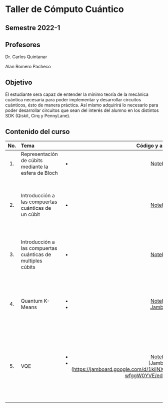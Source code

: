  # Taller de Cómputo Cuántico
## Semestre 2022-1

## Profesores
Dr. Carlos Quintanar 

Alan Romero Pacheco

## Objetivo
El estudiante sera capaz de entender la mínimo teoría de la mecánica cuántica necesaria para poder implementar y desarrollar circuitos cuánticos, ésto de manera práctica. Así mismo adquirirá lo necesario para poder desarrollar circuitos que sean del interés del alumno en los distintos SDK (Qiskit, Cirq y PennyLane).

## Contenido del curso
| No.        | Tema          |Código y apuntes |  Material complementario|
| :-------------: |:-------------| :-----:| :-----|
| 1.              | Representación de cúbits mediante la esfera de Bloch|  <ul> <li>[Notebook](https://colab.research.google.com/drive/1-aKIRrlbw6RhE9rgcO3VLUX3jmM35ZFv?usp=sharing)</li></ul>   | <ul> <li> [Representación de cúbits](https://qiskit.org/textbook/ch-states/representing-qubit-states.html) </li> </ul> | 
| 2.              | Introducción a las compuertas cuánticas de un cúbit|  <ul> <li>[Notebook](https://colab.research.google.com/drive/178hc-tY96jNDUr3H2oLtHrmSoP1ioi0G?usp=sharing)</li></ul>   |  <ul><li>[Implementación de Operador de Rotación](https://pennylane.ai/qml/demos/tutorial_qubit_rotation.html)<li> [Implementación de matrices de Pauli](https://qiskit.org/textbook/ch-states/single-qubit-gates.html) <li> Prugovecki, E. (1982). Quantum mechanics in Hilbert space. Academic Press. </li> <li> Lipton, R. J., & Regan, K. W. (2014). Quantum Algorithms via Linear Algebra: A Primer. MIT Press. </li></ul>  | 
| 3.              | Introducción a las compuertas cuánticas de multiples cúbits|  <ul> <li>[Notebook](https://colab.research.google.com/drive/12YKtyJTd2y9hGcH6Ib-0GOzhbEG5Ks_4?usp=sharing)</li></ul>   |  <ul><li> Prugovecki, E. (1982). Quantum mechanics in Hilbert space. Academic Press. </li> <li> Lipton, R. J., & Regan, K. W. (2014). Quantum Algorithms via Linear Algebra: A Primer. MIT Press. </li></ul>  | 
| 4.              | Quantum K-Means|  <ul> <li>[Notebook](https://colab.research.google.com/drive/1tOauyztwn2jNu_bTyO0_8mRS9JwSykFd?usp=sharing)</li><li>[Jamboard](https://jamboard.google.com/d/1KEeFom1T9OQ3K2PQtHGG17Q-az8q7EFTxTwkyIxf510/edit?usp=sharing)</li> </ul>   |  <ul><li> VENKATESWARAN. KASIRAJAN. (2021). FUNDAMENTALS OF QUANTUM COMPUTING: Theory and Practice. SPRINGER. </li> <li>Buhrman, H., Cleve, R., Watrous, J., & De Wolf, R. (2001). Quantum fingerprinting. Physical Review Letters, 87(16), 167902.</li> <li> https://github.com/Morcu/q-means.git </li></ul>  | 
| 5.              | VQE|  <ul> <li>[Notebook](https://colab.research.google.com/drive/1OFZ88dfzYFnxJK2aUYq8a8ZN1XEkOwg9?usp=sharing)</li><li>[Jamboard] (https://jamboard.google.com/d/1kjjNXPKa7dy1Scf2N3WR90JZfk481v_BE-wfggW0YVE/edit?usp=sharing)</li> </ul>   |  <ul><li>https://pennylane.ai/qml/demos/tutorial_vqe.html</li> <li>Seeley, J. T., Richard, M. J., & Love, P. J. (2012). The Bravyi-Kitaev transformation for quantum computation of electronic structure. The Journal of chemical physics, 137(22), 224109.</li> <li>Seeger, R., & Pople, J. A. (1977). Self‐consistent molecular orbital methods. XVIII. Constraints and stability in Hartree–Fock theory. The Journal of Chemical Physics, 66(7), 3045-3050.
 </li></ul>  | 

